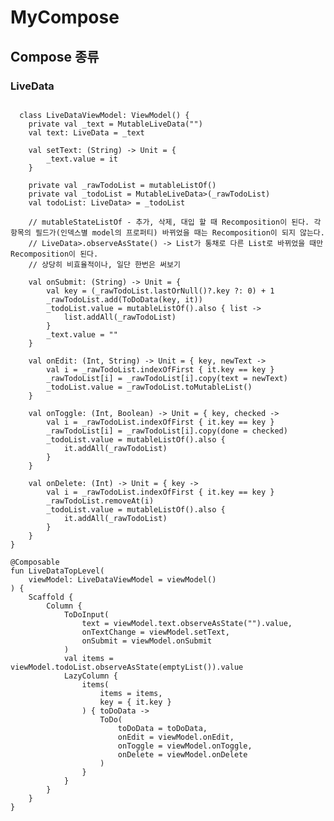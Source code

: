 # MyCompose
## Compose 종류

### LiveData
<pre><code>
  class LiveDataViewModel: ViewModel() {
    private val _text = MutableLiveData("")
    val text: LiveData<String> = _text

    val setText: (String) -> Unit = {
        _text.value = it
    }

    private val _rawTodoList = mutableListOf<ToDoData>()
    private val _todoList = MutableLiveData<List<ToDoData>>(_rawTodoList)
    val todoList: LiveData<List<ToDoData>> = _todoList

    // mutableStateListOf - 추가, 삭제, 대입 할 때 Recomposition이 된다. 각 항목의 필드가(인덱스별 model의 프로퍼티) 바뀌었을 때는 Recomposition이 되지 않는다.
    // LiveData<List<T>>.observeAsState() -> List가 통채로 다른 List로 바뀌었을 때만 Recomposition이 된다.
    // 상당히 비효율적이나, 일단 한번은 써보기

    val onSubmit: (String) -> Unit = {
        val key = (_rawTodoList.lastOrNull()?.key ?: 0) + 1
        _rawTodoList.add(ToDoData(key, it))
        _todoList.value = mutableListOf<ToDoData>().also { list ->
            list.addAll(_rawTodoList)
        }
        _text.value = ""
    }

    val onEdit: (Int, String) -> Unit = { key, newText ->
        val i = _rawTodoList.indexOfFirst { it.key == key }
        _rawTodoList[i] = _rawTodoList[i].copy(text = newText)
        _todoList.value = _rawTodoList.toMutableList()
    }

    val onToggle: (Int, Boolean) -> Unit = { key, checked ->
        val i = _rawTodoList.indexOfFirst { it.key == key }
        _rawTodoList[i] = _rawTodoList[i].copy(done = checked)
        _todoList.value = mutableListOf<ToDoData>().also {
            it.addAll(_rawTodoList)
        }
    }

    val onDelete: (Int) -> Unit = { key ->
        val i = _rawTodoList.indexOfFirst { it.key == key }
        _rawTodoList.removeAt(i)
        _todoList.value = mutableListOf<ToDoData>().also {
            it.addAll(_rawTodoList)
        }
    }
}

@Composable
fun LiveDataTopLevel(
    viewModel: LiveDataViewModel = viewModel()
) {
    Scaffold {
        Column {
            ToDoInput(
                text = viewModel.text.observeAsState("").value,
                onTextChange = viewModel.setText,
                onSubmit = viewModel.onSubmit
            )
            val items = viewModel.todoList.observeAsState(emptyList<ToDoData>()).value
            LazyColumn {
                items(
                    items = items,
                    key = { it.key }
                ) { toDoData ->
                    ToDo(
                        toDoData = toDoData,
                        onEdit = viewModel.onEdit,
                        onToggle = viewModel.onToggle,
                        onDelete = viewModel.onDelete
                    )
                }
            }
        }
    }
}
</code></pre>